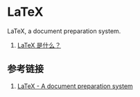 # LaTeX

LaTeX, a document preparation system.

1. [LaTeX 是什么？](./intro.md)

## 参考链接

1. [LaTeX - A document preparation system](https://www.latex-project.org/)